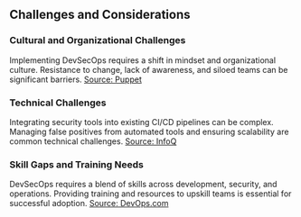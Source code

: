 ## Challenges and Considerations

### Cultural and Organizational Challenges

Implementing DevSecOps requires a shift in mindset and organizational culture. Resistance to change, lack of awareness, and siloed teams can be significant barriers. [Source: Puppet](https://puppet.com/resources/whitepaper/state-of-devops-report/)

### Technical Challenges

Integrating security tools into existing CI/CD pipelines can be complex. Managing false positives from automated tools and ensuring scalability are common technical challenges. [Source: InfoQ](https://www.infoq.com/articles/devsecops-implementing-security-cicd/)

### Skill Gaps and Training Needs

DevSecOps requires a blend of skills across development, security, and operations. Providing training and resources to upskill teams is essential for successful adoption. [Source: DevOps.com](https://devops.com/training-upskilling-devsecops-must-haves/)
